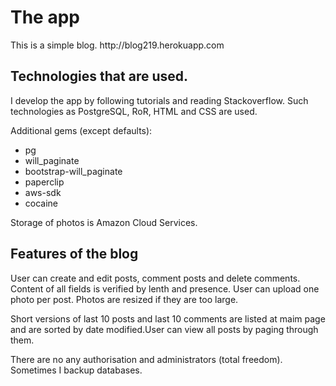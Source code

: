 <h1> The app</h1>
<p>This is a simple blog. http://blog219.herokuapp.com </p>
<h2>Technologies that are used.</h2>
<p>I develop the app by following tutorials and reading Stackoverflow. Such technologies as PostgreSQL, RoR, HTML and CSS are used.</p>
<p>Additional gems (except defaults): </p>
<ul>
<li>pg
<li>will_paginate
<li>bootstrap-will_paginate
<li> paperclip
<li>aws-sdk
<li>cocaine
</ul>
<p>Storage of photos is Amazon Cloud Services.
<h2> Features of the blog </h2>
<p>User can create and edit posts, comment posts and delete comments. Content of all fields is verified by lenth and presence. User can upload one photo per post. Photos are resized if they are too large.</p>
<p>Short versions of last 10 posts and last 10 comments are listed at maim page and are sorted by date modified.User can view all posts by paging through them. </p>
<p>There are no any authorisation and administrators (total freedom).
Sometimes I backup databases.</p>










